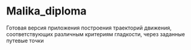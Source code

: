 # Malika_diploma
Готовая версия приложения построения траекторий движения, соответствующих различным критериям гладкости, через заданные путевые точки
